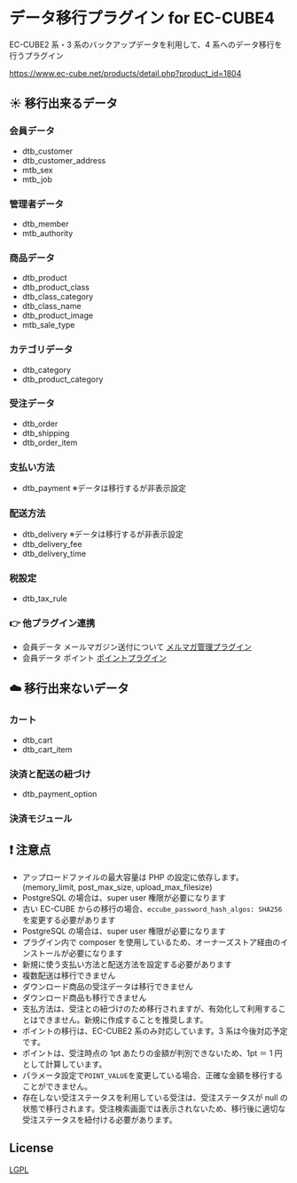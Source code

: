 # データ移行プラグイン for EC-CUBE4

EC-CUBE2 系・3 系のバックアップデータを利用して、4 系へのデータ移行を行うプラグイン

https://www.ec-cube.net/products/detail.php?product_id=1804

## :sunny: 移行出来るデータ

### 会員データ

- dtb_customer
- dtb_customer_address
- mtb_sex
- mtb_job

### 管理者データ

- dtb_member
- mtb_authority

### 商品データ

- dtb_product
- dtb_product_class
- dtb_class_category
- dtb_class_name
- dtb_product_image
- mtb_sale_type

### カテゴリデータ

- dtb_category
- dtb_product_category

### 受注データ

- dtb_order
- dtb_shipping
- dtb_order_item

### 支払い方法

- dtb_payment ※データは移行するが非表示設定

### 配送方法

- dtb_delivery ※データは移行するが非表示設定
- dtb_delivery_fee
- dtb_delivery_time

### 税設定

- dtb_tax_rule

### :point_right: 他プラグイン連携

- 会員データ メールマガジン送付について [メルマガ管理プラグイン](https://www.ec-cube.net/products/detail.php?product_id=1760)
- 会員データ ポイント [ポイントプラグイン](https://www.ec-cube.net/products/detail.php?product_id=1101)

## :cloud: 移行出来ないデータ

### カート

- dtb_cart
- dtb_cart_item

### 決済と配送の紐づけ

- dtb_payment_option

### 決済モジュール

## :exclamation: 注意点

- アップロードファイルの最大容量は PHP の設定に依存します。(memory_limit, post_max_size, upload_max_filesize)
- PostgreSQL の場合は、super user 権限が必要になります
- 古い EC-CUBE からの移行の場合、`eccube_password_hash_algos: SHA256`を変更する必要があります
- PostgreSQL の場合は、super user 権限が必要になります
- プラグイン内で composer を使用しているため、オーナーズストア経由のインストールが必要になります
- 新規に使う支払い方法と配送方法を設定する必要があります
- 複数配送は移行できません
- ダウンロード商品の受注データは移行できません
- ダウンロード商品も移行できません
- 支払方法は、受注との紐づけのため移行されますが、有効化して利用することはできません。新規に作成することを推奨します。
- ポイントの移行は、EC-CUBE2 系のみ対応しています。3 系は今後対応予定です。
- ポイントは、受注時点の 1pt あたりの金額が判別できないため、1pt ＝ 1 円として計算しています。
- パラメータ設定で`POINT_VALUE`を変更している場合、正確な金額を移行することができません。
- 存在しない受注ステータスを利用している受注は、受注ステータスが null の状態で移行されます。受注検索画面では表示されないため、移行後に適切な受注ステータスを紐付ける必要があります。

## License

[LGPL](LICENSE)
